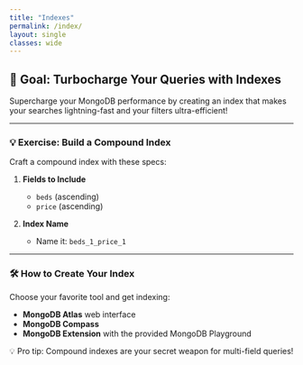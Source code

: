 ```yaml
---
title: "Indexes"
permalink: /index/
layout: single
classes: wide
---
```


## 🚀 Goal: Turbocharge Your Queries with Indexes

Supercharge your MongoDB performance by creating an index that makes your searches lightning-fast and your filters ultra-efficient!

---

### 💡 Exercise: Build a Compound Index

Craft a compound index with these specs:

1. **Fields to Include**
   - `beds` (ascending)
   - `price` (ascending)

2. **Index Name**
   - Name it: `beds_1_price_1`

---

### 🛠️ How to Create Your Index

Choose your favorite tool and get indexing:
- **MongoDB Atlas** web interface
- **MongoDB Compass**
- **MongoDB Extension** with the provided MongoDB Playground

💡 Pro tip: Compound indexes are your secret weapon for multi-field queries!
